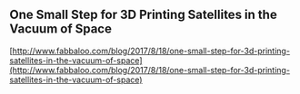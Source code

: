 ## One Small Step for 3D Printing Satellites in the Vacuum of Space
  
  [http://www.fabbaloo.com/blog/2017/8/18/one-small-step-for-3d-printing-satellites-in-the-vacuum-of-space](http://www.fabbaloo.com/blog/2017/8/18/one-small-step-for-3d-printing-satellites-in-the-vacuum-of-space)